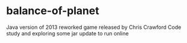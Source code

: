 # balance-of-planet
Java version of 2013 reworked game released by Chris Crawford
Code study and exploring some jar update to run online
